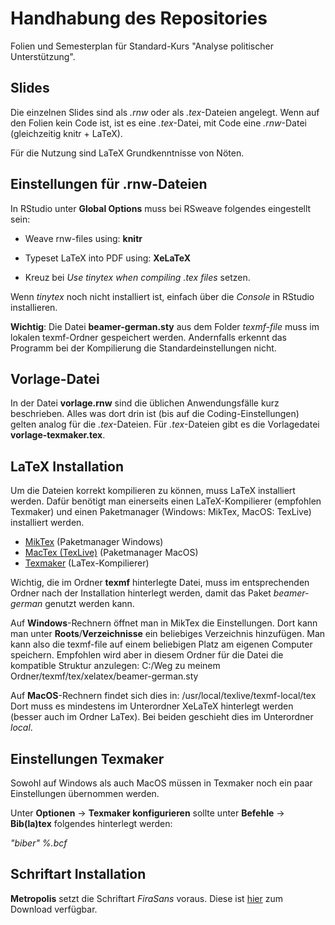 # Handhabung des Repositories
Folien und Semesterplan für Standard-Kurs "Analyse politischer Unterstützung".

## Slides
Die einzelnen Slides sind als *.rnw* oder als *.tex*-Dateien angelegt. Wenn auf den Folien kein Code ist, ist es eine *.tex*-Datei, mit Code eine *.rnw*-Datei (gleichzeitig knitr + LaTeX).

Für die Nutzung sind LaTeX Grundkenntnisse von Nöten. 

## Einstellungen für .rnw-Dateien
In RStudio unter **Global Options** muss bei RSweave folgendes eingestellt sein:

- Weave rnw-files using: **knitr**

- Typeset LaTeX into PDF using: **XeLaTeX**

- Kreuz bei *Use tinytex when compiling .tex files* setzen.

Wenn *tinytex* noch nicht installiert ist, einfach über die *Console* in RStudio installieren. 

**Wichtig**: Die Datei **beamer-german.sty** aus dem Folder *texmf-file* muss im lokalen texmf-Ordner gespeichert werden. Andernfalls erkennt das Programm bei der Kompilierung die Standardeinstellungen nicht. 

## Vorlage-Datei
In der Datei **vorlage.rnw** sind die üblichen Anwendungsfälle kurz beschrieben. Alles was dort drin ist (bis auf die Coding-Einstellungen) gelten analog für die *.tex*-Dateien. Für *.tex*-Dateien gibt es die Vorlagedatei **vorlage-texmaker.tex**. 

## LaTeX Installation
Um die Dateien korrekt kompilieren zu können, muss LaTeX installiert werden. Dafür benötigt man einerseits einen LaTeX-Kompilierer (empfohlen Texmaker) und einen Paketmanager (Windows: MikTex, MacOS: TexLive) installiert werden.

- [MikTex](https://miktex.org/download) (Paketmanager Windows)
- [MacTex (TexLive)](http://www.tug.org/mactex/) (Paketmanager MacOS)
- [Texmaker](https://www.xm1math.net/texmaker/download.html) (LaTex-Kompilierer)

Wichtig, die im Ordner **texmf** hinterlegte Datei, muss im entsprechenden Ordner nach der Installation hinterlegt werden, damit das Paket *beamer-german* genutzt werden kann. 

Auf **Windows**-Rechnern öffnet man in MikTex die Einstellungen. Dort kann man unter **Roots**/**Verzeichnisse** ein beliebiges Verzeichnis hinzufügen. Man kann also die texmf-file auf einem beliebigen Platz am eigenen Computer speichern. Empfohlen wird aber in diesem Ordner für die Datei die kompatible Struktur anzulegen: C:/Weg zu meinem Ordner/texmf/tex/xelatex/beamer-german.sty

Auf **MacOS**-Rechnern findet sich dies in: /usr/local/texlive/texmf-local/tex
Dort muss es mindestens im Unterordner XeLaTeX hinterlegt werden (besser auch im Ordner LaTex). Bei beiden geschieht dies im Unterordner *local*. 

## Einstellungen Texmaker
Sowohl auf Windows als auch MacOS müssen in Texmaker noch ein paar Einstellungen übernommen werden. 

Unter **Optionen** -> **Texmaker konfigurieren** sollte unter **Befehle** -> **Bib(la)tex** folgendes hinterlegt werden:

*"biber" %.bcf*


## Schriftart Installation  
**Metropolis** setzt die Schriftart *FiraSans* voraus. Diese ist [hier](https://fonts.google.com/specimen/Fira+Sans) zum Download verfügbar.
